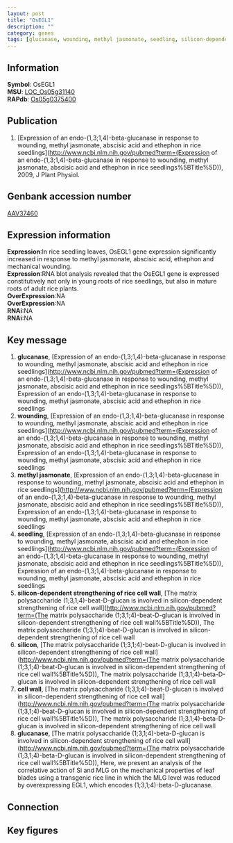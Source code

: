```yaml
---
layout: post
title: "OsEGL1"
description: ""
category: genes
tags: [glucanase, wounding, methyl jasmonate, seedling, silicon-dependent strengthening of rice cell wall, silicon, cell wall, Gene]
---
```


## Information
__Symbol__: OsEGL1  
__MSU__: [LOC_Os05g31140](http://rice.plantbiology.msu.edu/cgi-bin/ORF_infopage.cgi?orf=LOC_Os05g31140)  
__RAPdb__: [Os05g0375400](http://rapdb.dna.affrc.go.jp/viewer/gbrowse_details/irgsp1?name=Os05g0375400)  

## Publication
1. [Expression of an endo-(1,3;1,4)-beta-glucanase in response to wounding, methyl jasmonate, abscisic acid and ethephon in rice seedlings](http://www.ncbi.nlm.nih.gov/pubmed?term=(Expression of an endo-(1,3;1,4)-beta-glucanase in response to wounding, methyl jasmonate, abscisic acid and ethephon in rice seedlings%5BTitle%5D)), 2009, J Plant Physiol.

## Genbank accession number
[AAV37460](http://www.ncbi.nlm.nih.gov/nuccore/AAV37460)

## Expression information
__Expression__:In rice seedling leaves, OsEGL1 gene expression significantly increased in response to methyl jasmonate, abscisic acid, ethephon and mechanical wounding.  
__Expression__:RNA blot analysis revealed that the OsEGL1 gene is expressed constitutively not only in young roots of rice seedlings, but also in mature roots of adult rice plants.  
__OverExpression__:NA  
__OverExpression__:NA  
__RNAi__:NA  
__RNAi__:NA  

## Key message
1. __glucanase__, [Expression of an endo-(1,3;1,4)-beta-glucanase in response to wounding, methyl jasmonate, abscisic acid and ethephon in rice seedlings](http://www.ncbi.nlm.nih.gov/pubmed?term=(Expression of an endo-(1,3;1,4)-beta-glucanase in response to wounding, methyl jasmonate, abscisic acid and ethephon in rice seedlings%5BTitle%5D)), Expression of an endo-(1,3;1,4)-beta-glucanase in response to wounding, methyl jasmonate, abscisic acid and ethephon in rice seedlings
2. __wounding__, [Expression of an endo-(1,3;1,4)-beta-glucanase in response to wounding, methyl jasmonate, abscisic acid and ethephon in rice seedlings](http://www.ncbi.nlm.nih.gov/pubmed?term=(Expression of an endo-(1,3;1,4)-beta-glucanase in response to wounding, methyl jasmonate, abscisic acid and ethephon in rice seedlings%5BTitle%5D)), Expression of an endo-(1,3;1,4)-beta-glucanase in response to wounding, methyl jasmonate, abscisic acid and ethephon in rice seedlings
3. __methyl jasmonate__, [Expression of an endo-(1,3;1,4)-beta-glucanase in response to wounding, methyl jasmonate, abscisic acid and ethephon in rice seedlings](http://www.ncbi.nlm.nih.gov/pubmed?term=(Expression of an endo-(1,3;1,4)-beta-glucanase in response to wounding, methyl jasmonate, abscisic acid and ethephon in rice seedlings%5BTitle%5D)), Expression of an endo-(1,3;1,4)-beta-glucanase in response to wounding, methyl jasmonate, abscisic acid and ethephon in rice seedlings
4. __seedling__, [Expression of an endo-(1,3;1,4)-beta-glucanase in response to wounding, methyl jasmonate, abscisic acid and ethephon in rice seedlings](http://www.ncbi.nlm.nih.gov/pubmed?term=(Expression of an endo-(1,3;1,4)-beta-glucanase in response to wounding, methyl jasmonate, abscisic acid and ethephon in rice seedlings%5BTitle%5D)), Expression of an endo-(1,3;1,4)-beta-glucanase in response to wounding, methyl jasmonate, abscisic acid and ethephon in rice seedlings
5. __silicon-dependent strengthening of rice cell wall__, [The matrix polysaccharide (1;3,1;4)-beat-D-glucan is involved in silicon-dependent strengthening of rice cell wall](http://www.ncbi.nlm.nih.gov/pubmed?term=(The matrix polysaccharide (1;3,1;4)-beat-D-glucan is involved in silicon-dependent strengthening of rice cell wall%5BTitle%5D)), The matrix polysaccharide (1;3,1;4)-beat-D-glucan is involved in silicon-dependent strengthening of rice cell wall
6. __silicon__, [The matrix polysaccharide (1;3,1;4)-beat-D-glucan is involved in silicon-dependent strengthening of rice cell wall](http://www.ncbi.nlm.nih.gov/pubmed?term=(The matrix polysaccharide (1;3,1;4)-beat-D-glucan is involved in silicon-dependent strengthening of rice cell wall%5BTitle%5D)), The matrix polysaccharide (1;3,1;4)-beta-D-glucan is involved in silicon-dependent strengthening of rice cell wall
7. __cell wall__, [The matrix polysaccharide (1;3,1;4)-beat-D-glucan is involved in silicon-dependent strengthening of rice cell wall](http://www.ncbi.nlm.nih.gov/pubmed?term=(The matrix polysaccharide (1;3,1;4)-beat-D-glucan is involved in silicon-dependent strengthening of rice cell wall%5BTitle%5D)), The matrix polysaccharide (1;3,1;4)-beta-D-glucan is involved in silicon-dependent strengthening of rice cell wall
8. __glucanase__, [The matrix polysaccharide (1;3,1;4)-beta-D-glucan is involved in silicon-dependent strengthening of rice cell wall](http://www.ncbi.nlm.nih.gov/pubmed?term=(The matrix polysaccharide (1;3,1;4)-beta-D-glucan is involved in silicon-dependent strengthening of rice cell wall%5BTitle%5D)), Here, we present an analysis of the correlative action of Si and MLG on the mechanical properties of leaf blades using a transgenic rice line in which the MLG level was reduced by overexpressing EGL1, which encodes (1;3,1;4)-beta-D-glucanase.

## Connection

## Key figures


